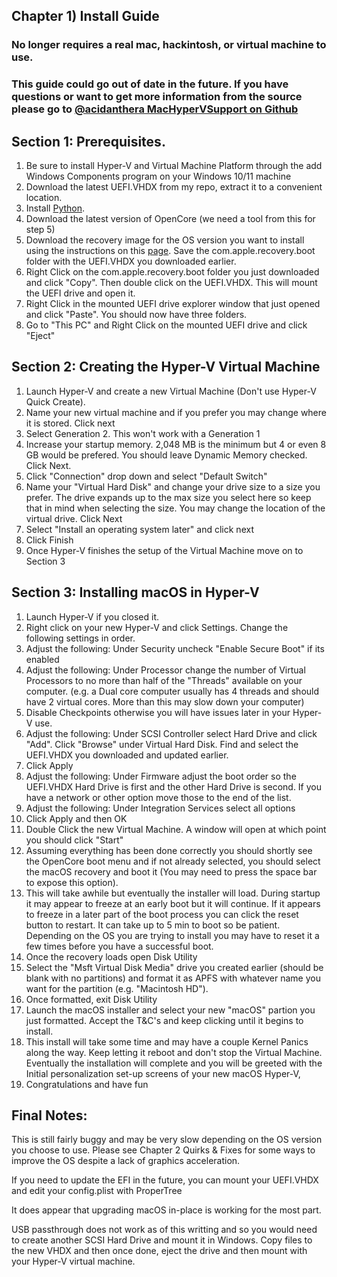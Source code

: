 ##  Chapter 1) Install Guide 
### No longer requires a real mac, hackintosh, or virtual machine to use.
### This guide could go out of date in the future. If you have questions or want to get more information from the source please go to [@acidanthera MacHyperVSupport on Github](https://github.com/acidanthera/MacHyperVSupport)


## Section 1: Prerequisites.

1. Be sure to install Hyper-V and Virtual Machine Platform through the add Windows Components program on your Windows 10/11 machine
2. Download the latest UEFI.VHDX from my repo, extract it to a convenient location.
3. Install [Python](https://www.python.org/downloads/).
4. Download the latest version of OpenCore (we need a tool from this for step 5)
5. Download the recovery image for the OS version you want to install using the instructions on this [page](https://dortania.github.io/OpenCore-Install-Guide/installer-guide/windows-install.html#downloading-macos). Save the com.apple.recovery.boot folder with the UEFI.VHDX you downloaded earlier.
6. Right Click on the com.apple.recovery.boot folder you just downloaded and click "Copy". Then double click on the UEFI.VHDX. This will mount the UEFI drive and open it.
7. Right Click in the mounted UEFI drive explorer window that just opened and click "Paste". You should now have three folders.
8. Go to "This PC" and Right Click on the mounted UEFI drive and click "Eject"
    
## Section 2: Creating the Hyper-V Virtual Machine

1. Launch Hyper-V and create a new Virtual Machine (Don't use Hyper-V Quick Create). 
3. Name your new virtual machine and if you prefer you may change where it is stored. Click next
4. Select Generation 2. This won't work with a Generation 1
5. Increase your startup memory. 2,048 MB is the minimum but 4 or even 8 GB would be prefered. You should leave Dynamic Memory checked. Click Next.
6. Click "Connection" drop down and select "Default Switch" 
7. Name your "Virtual Hard Disk" and change your drive size to a size you prefer. The drive expands up to the max size you select here so keep that in mind when selecting the size. You may change the location of the virtual drive. Click Next
8. Select "Install an operating system later" and click next
9. Click Finish
10. Once Hyper-V finishes the setup of the Virtual Machine move on to Section 3


## Section 3: Installing macOS in Hyper-V

1. Launch Hyper-V if you closed it.
2. Right click on your new Hyper-V and click Settings. Change the following settings in order.
3. Adjust the following: Under Security uncheck "Enable Secure Boot" if its enabled
4. Adjust the following: Under Processor change the number of Virtual Processors to no more than half of the "Threads" available on your computer. (e.g. a Dual core computer usually has 4 threads and should have 2 virtual cores. More than this may slow down your computer)
5. Disable Checkpoints otherwise you will have issues later in your Hyper-V use.
6. Adjust the following: Under SCSI Controller select Hard Drive and click "Add". Click "Browse" under Virtual Hard Disk. Find and select the UEFI.VHDX you downloaded and updated earlier.
7. Click Apply
8. Adjust the following: Under Firmware adjust the boot order so the UEFI.VHDX Hard Drive is first and the other Hard Drive is second. If you have a network or other option move those to the end of the list.
9. Adjust the following: Under Integration Services select all options
10. Click Apply and then OK
11. Double Click the new Virtual Machine. A window will open at which point you should click "Start"
12. Assuming everything has been done correctly you should shortly see the OpenCore boot menu and if not already selected, you should select the macOS recovery and boot it (You may need to press the space bar to expose this option).
13. This will take awhile but eventually the installer will load. During startup it may appear to freeze at an early boot but it will continue. If it appears to freeze in a later part of the boot process you can click the reset button to restart. It can take up to 5 min to boot so be patient. Depending on the OS you are trying to install you may have to reset it a few times before you have a successful boot.
14. Once the recovery loads open Disk Utility
15. Select the "Msft Virtual Disk Media" drive you created earlier (should be blank with no partitions) and format it as APFS with whatever name you want for the partition (e.g. "Macintosh HD"). 
16. Once formatted, exit Disk Utility
17. Launch the macOS installer and select your new "macOS" partion you just formatted. Accept the T&C's and keep clicking until it begins to install.
18. This install will take some time and may have a couple Kernel Panics along the way. Keep letting it reboot and don't stop the Virtual Machine. Eventually the installation will complete and you will be greeted with the Initial personalization set-up screens of your new macOS Hyper-V,
19. Congratulations and have fun


## Final Notes: 

This is still fairly buggy and may be very slow depending on the OS version you choose to use. Please see Chapter 2 Quirks & Fixes for some ways to improve the OS despite a lack of graphics acceleration. 

If you need to update the EFI in the future, you can mount your UEFI.VHDX and edit your config.plist with ProperTree

It does appear that upgrading macOS in-place is working for the most part.

USB passthrough does not work as of this writting and so you would need to create another SCSI Hard Drive and mount it in Windows. Copy files to the new VHDX and then once done, eject the drive and then mount with your Hyper-V virtual machine.

